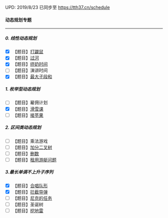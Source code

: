 UPD: 2019/8/23
已同步至 https://tth37.cn/schedule

#### 动态规划专题

-----

##### 0. 线性动态规划

- [x] 【题目】[打鼹鼠](https://www.luogu.org/problem/P2285)
- [x] 【题目】[过河](https://www.luogu.org/problem/P1052)
- [x] 【题目】[挤奶时间](https://www.luogu.org/problem/P2889)
- [ ] 【题目】演讲时间
- [x] 【题目】[最大子段和](https://www.luogu.org/problem/P1115)

##### 1. 枚举型动态规划

- [ ] 【题目】雇佣计划
- [x] 【题目】[滑雪课](https://www.luogu.org/problem/P2948)
- [ ] 【题目】[接苹果](https://www.luogu.org/problem/P2690)

##### 2. 区间类动态规划

- [ ] 【题目】乘法游戏
- [ ] 【题目】[加分二叉树](https://www.luogu.org/problem/P1040)
- [ ] 【题目】[删数](https://www.luogu.org/problem/P2426)
- [ ] 【题目】[租用游艇问题](https://www.luogu.org/problem/P1359)

##### 3.最长单调不上升子序列

- [x] 【题目】[合唱队形](https://www.luogu.org/problem/P1091)
- [x] 【题目】[拦截导弹](https://www.luogu.org/problem/P1020)
- [ ] 【题目】[尼克的任务](https://www.luogu.org/problem/P1280)
- [ ] 【题目】圣诞树
- [ ] 【题目】[挖地雷](https://www.luogu.org/problem/P2196)
<!--stackedit_data:
eyJoaXN0b3J5IjpbMjU0Njg4MDA0XX0=
-->
